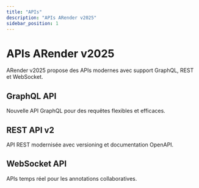 ```yaml
---
title: "APIs"
description: "APIs ARender v2025"
sidebar_position: 1
---
```


# APIs ARender v2025

ARender v2025 propose des APIs modernes avec support GraphQL, REST et WebSocket.

## GraphQL API

Nouvelle API GraphQL pour des requêtes flexibles et efficaces.

## REST API v2

API REST modernisée avec versioning et documentation OpenAPI.

## WebSocket API

APIs temps réel pour les annotations collaboratives.